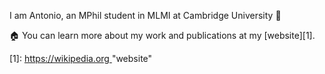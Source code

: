 I am Antonio, an MPhil student in MLMI at Cambridge University 👋

🏠 You can learn more about my work and publications at my [website][1].

[1]: [https://wikipedia.org ](https://antoniofrancaib.github.io/)           "website"

<!---
antoniofrancaib/antoniofrancaib is a ✨ special ✨ repository because its `README.md` (this file) appears on your GitHub profile.
You can click the Preview link to take a look at your changes.
--->
